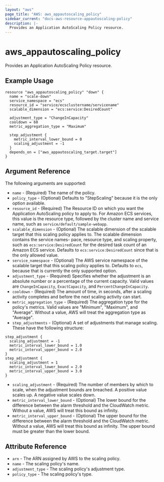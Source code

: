 ```yaml
---
layout: "aws"
page_title: "AWS: aws_appautoscaling_policy"
sidebar_current: "docs-aws-resource-appautoscaling-policy"
description: |-
  Provides an Application AutoScaling Policy resource.
---
```


# aws\_appautoscaling\_policy

Provides an Application AutoScaling Policy resource.

## Example Usage
```
resource "aws_appautoscaling_policy" "down" {
  name = "scale-down"
  service_namespace = "ecs"
  resource_id = "service/ecsclustername/servicename"
  scalable_dimension = "ecs:service:DesiredCount"

  adjustment_type = "ChangeInCapacity"
  cooldown = 60
  metric_aggregation_type = "Maximum"

  step_adjustment {
    metric_interval_lower_bound = 0
    scaling_adjustment = -1
  }
  depends_on = ["aws_appautoscaling_target.target"]
}
```

## Argument Reference

The following arguments are supported:

* `name` - (Required) The name of the policy.
* `policy_type` - (Optional) Defaults to "StepScaling" because it is the only option available.
* `resource_id` - (Required) The Resource ID on which you want the Application AutoScaling policy to apply to. For Amazon ECS services, this value is the resource type, followed by the cluster name and service name, such as `service/default/sample-webapp`.
* `scalable_dimension` - (Optional) The scalable dimension of the scalable target that this scaling policy applies to. The scalable dimension contains the  service  names-     pace,   resource  type,  and  scaling  property,  such  as  `ecs:service:DesiredCount` for the desired task count of an Amazon  ECS  service. Defaults to `ecs:service:DesiredCount` since that is the only allowed value.
* `service_namespace` - (Optional) The AWS service namespace of the scalable target that this scaling policy applies to. Defaults to `ecs`, because that is currently the only supported option.
* `adjustment_type` - (Required) Specifies whether the adjustment is an absolute number or a percentage of the current capacity. Valid values are `ChangeInCapacity`, `ExactCapacity`, and `PercentChangeInCapacity`.
* `cooldown` - (Required) The amount of time, in seconds, after a scaling activity completes and before the next scaling activity can start.
* `metric_aggregation_type` - (Required) The aggregation type for the policy's metrics. Valid values are "Minimum", "Maximum", and "Average". Without a value, AWS will treat the aggregation type as "Average".
* `step_adjustments` - (Optional) A set of adjustments that manage scaling. These have the following structure:
```
step_adjustment {
  scaling_adjustment = -1
  metric_interval_lower_bound = 1.0
  metric_interval_upper_bound = 2.0
}
step_adjustment {
  scaling_adjustment = 1
  metric_interval_lower_bound = 2.0
  metric_interval_upper_bound = 3.0
}
```

* `scaling_adjustment` - (Required) The number of members by which to
scale, when the adjustment bounds are breached. A positive value scales
up. A negative value scales down.
* `metric_interval_lower_bound` - (Optional) The lower bound for the
difference between the alarm threshold and the CloudWatch metric.
Without a value, AWS will treat this bound as infinity.
* `metric_interval_upper_bound` - (Optional) The upper bound for the
difference between the alarm threshold and the CloudWatch metric.
Without a value, AWS will treat this bound as infinity. The upper bound
must be greater than the lower bound.

## Attribute Reference
* `arn` - The ARN assigned by AWS to the scaling policy.
* `name` - The scaling policy's name.
* `adjustment_type` - The scaling policy's adjustment type.
* `policy_type` - The scaling policy's type.
